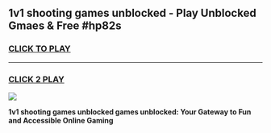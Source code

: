 
## 1v1 shooting games unblocked - Play Unblocked Gmaes & Free #hp82s
<h3>
<a href="https://news.freeplayer.one?title=1v1_shooting_games_unblocked&ref=24F">CLICK TO PLAY</a></h3>
<hr>

<h3>
<a href="https://news.freeplayer.one?title=1v1_shooting_games_unblocked&ref=24F">CLICK 2 PLAY</a>
  
</h3>

<a href="https://news.freeplayer.one?title=1v1_shooting_games_unblocked&ref=24F/"><img src="https://clearcache.store/games.png"></a>


**1v1 shooting games unblocked games unblocked: Your Gateway to Fun and Accessible Online Gaming**
